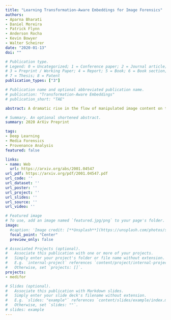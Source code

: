 ```yaml
---
title: "Learning Transformation-Aware Embeddings for Image Forensics"
authors:
- Aparna Bharati
- Daniel Moreira
- Patrick Flynn
- Anderson Rocha
- Kevin Bowyer
- Walter Scheirer
date: "2020-01-13"
doi: ""

# Publication type.
# Legend: 0 = Uncategorized; 1 = Conference paper; 2 = Journal article;
# 3 = Preprint / Working Paper; 4 = Report; 5 = Book; 6 = Book section;
# 7 = Thesis; 8 = Patent
publication_types: ["3"]

# Publication name and optional abbreviated publication name.
# publication: "Transformation-Aware Embeddings"
# publication_short: "TAE"

abstract: A dramatic rise in the flow of manipulated image content on the Internet has led to an aggressive response from the media forensics research community. New efforts have incorporated increased usage of techniques from computer vision and machine learning to detect and profile the space of image manipulations. This paper addresses Image Provenance Analysis, which aims at discovering relationships among different manipulated image versions that share content. One of the main sub-problems for provenance analysis that has not yet been addressed directly is the edit ordering of images that share full content or are near-duplicates. The existing large networks that generate image descriptors for tasks such as object recognition may not encode the subtle differences between these image covariates. This paper introduces a novel deep learning-based approach to provide a plausible ordering to images that have been generated from a single image through transformations. Our approach learns transformation-aware descriptors using weak supervision via composited transformations and a rank-based quadruplet loss. To establish the efficacy of the proposed approach, comparisons with state-of-the-art handcrafted and deep learning-based descriptors, and image matching approaches are made. Further experimentation validates the proposed approach in the context of image provenance analysis.

# Summary. An optional shortened abstract.
summary: 2020 ArXiv Preprint

tags:
- Deep Learning
- Media Forensics
- Provenance Analysis
featured: false

links:
- name: Web
  url: https://arxiv.org/abs/2001.04547
url_pdf: https://arxiv.org/pdf/2001.04547.pdf
url_code: ''
url_dataset: ''
url_poster: ''
url_project: ''
url_slides: ''
url_source: ''
url_video: ''

# Featured image
# To use, add an image named `featured.jpg/png` to your page's folder. 
image:
  #caption: 'Image credit: [**Unsplash**](https://unsplash.com/photos/s9CC2SKySJM)'
  focal_point: "Center"
  preview_only: false

# Associated Projects (optional).
#   Associate this publication with one or more of your projects.
#   Simply enter your project's folder or file name without extension.
#   E.g. `internal-project` references `content/project/internal-project/index.md`.
#   Otherwise, set `projects: []`.
projects:
- medifor

# Slides (optional).
#   Associate this publication with Markdown slides.
#   Simply enter your slide deck's filename without extension.
#   E.g. `slides: "example"` references `content/slides/example/index.md`.
#   Otherwise, set `slides: ""`.
# slides: example
---
```

